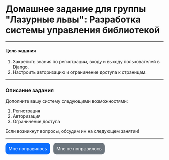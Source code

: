 # Домашнее задание для группы "Лазурные львы": Разработка системы управления библиотекой

---

#### **Цель задания**

1. Закрепить знания по регистрации, входу и выходу пользователей в Django.
2. Настроить авторизацию и ограничение доступа к страницам.

---

### **Описание задания**

Дополните вашу систему следующими возможностями:

1. Регистрация
2. Авторизация
3. Ограничение доступа


Если возникнут вопросы, обсудим их на следующем занятии!

---

<div style="display: flex; padding-bottom: 40px; gap: 10px;">
  <a style="
    display: block;
    text-decoration: none;
    color: white;
    padding: 10px;
    border-radius: 10px;
    background: #0d6efd;" href="https://forms.gle/224CibgUdUJPbi6u9">Мне понравилось</a>
  <a style="
    display: block;
    text-decoration: none;
    color: white;
    padding: 10px;
    border-radius: 10px;
    background: #6c757d;" href="https://forms.gle/224CibgUdUJPbi6u9">Мне не понравилось</a>
</div>